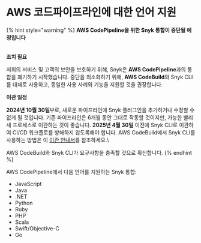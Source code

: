 # AWS 코드파이프라인에 대한 언어 지원

{% hint style="warning" %}
**AWS CodePipeline을 위한 Snyk 통합이 중단될 예정입니다**

\
**조치 필요**

저희의 서비스 및 고객의 보안을 보호하기 위해, Snyk은 **AWS CodePipeline**과의 통합을 폐기하기 시작했습니다. 중단을 최소화하기 위해, **AWS CodeBuild**와 Snyk CLI를 대체로 사용하고, 동일한 사용 사례와 기능을 지원할 것을 권장합니다.

**이관 일정**

**2024년 10월 30일**부로, 새로운 파이프라인에 Snyk 플러그인을 추가하거나 수정할 수 없게 될 것입니다. 기존 파이프라인은 6개월 동안 그대로 작동할 것이지만, 가능한 빨리 새 프로세스로 이관하는 것이 좋습니다. **2025년 4월 30일** 이전에 Snyk CLI로 이관하여 CI/CD 워크플로를 방해하지 않도록해야 합니다. AWS CodeBuild에서 Snyk CLI를 사용하는 방법은 이 [이관 안내서](https://docs.snyk.io/scm-ide-and-ci-cd-integrations/snyk-ci-cd-integrations/aws-codepipeline-integration-by-adding-a-snyk-scan-stage/migrating-to-aws-codebuild)를 참조하세요.\\

AWS CodeBuild와 Snyk CLI가 요구사항을 충족할 것으로 확신합니다.
{% endhint %}

AWS CodePipeline에서 다음 언어를 지원하는 Snyk 통합:

* JavaScript
* Java
* .NET
* Python
* Ruby
* PHP
* Scala
* Swift/Objective-C
* Go
